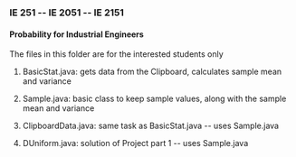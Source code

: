 ### IE 251 -- IE 2051 -- IE 2151
#### Probability for Industrial Engineers

The files in this folder are for the interested students only

1. BasicStat.java: gets data from the Clipboard, calculates sample mean and variance

2. Sample.java: basic class to keep sample values, along with the sample mean and variance

3. ClipboardData.java: same task as BasicStat.java -- uses Sample.java

4. DUniform.java: solution of Project part 1 -- uses Sample.java
